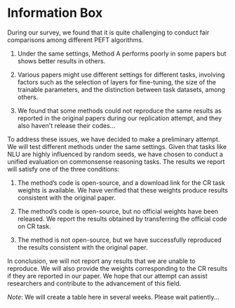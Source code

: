 # Information Box

During our survey, we found that it is quite challenging to conduct fair comparisons among different PEFT algorithms.

1. Under the same settings, Method A performs poorly in some papers but shows better results in others.

2. Various papers might use different settings for different tasks, involving factors such as the selection of layers for fine-tuning, the size of the trainable parameters, and the distinction between task datasets, among others.

3. We found that some methods could not reproduce the same results as reported in the original papers during our replication attempt, and they also haven't release their codes...

To address these issues, we have decided to make a preliminary attempt. We will test different methods under the same settings. Given that tasks like NLU are highly influenced by random seeds, we have chosen to conduct a unified evaluation on commonsense reasoning tasks. The results we report will satisfy one of the three conditions:

1. The method’s code is open-source, and a download link for the CR task weights is available. We have verified that these weights produce results consistent with the original paper.

2. The method’s code is open-source, but no official weights have been released. We report the results obtained by transferring the official code on CR task.

3. The method is not open-source, but we have successfully reproduced the results consistent with the original paper.

In conclusion, we will not report any results that we are unable to reproduce. We will also provide the weights corresponding to the CR results if they are reported in our paper.
We hope that our attempt can assist researchers and contribute to the advancement of this field.

*Note*: We will create a table here in several weeks. Please wait patiently...

